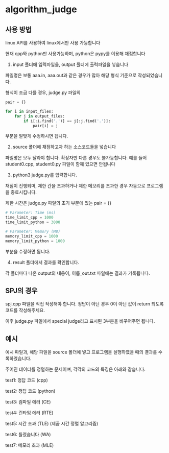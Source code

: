# algorithm_judge

## 사용 방법

linux API를 사용하여 linux에서만 사용 가능합니다

현재 cpp와 python만 사용가능하며, python은 pypy를 이용해 채점합니다

1. input 폴더에 입력파일을, output 폴더에 출력파일을 넣습니다

파일명은 보통 aaa.in, aaa.out과 같은 경우가 많아 해당 형식 기준으로 작성되었습니다.

형식이 조금 다를 경우, judge.py 파일의

```py
pair = {}

for i in input_files:
    for j in output_files:
        if i[:i.find('.')] == j[:j.find('.')]:
            pair[i] = j
```
부분을 알맞게 수정하시면 됩니다.


2. source 폴더에 채점하고자 하는 소스코드들을 넣습니다

파일명은 모두 달라야 합니다. 확장자만 다른 경우도 불가능합니다. 예를 들어 student0.cpp, student0.py 파일이 함께 있으면 안됩니다

3. python3 judge.py를 입력합니다.

채점이 진행되며, 제한 간을 초과하거나 제한 메모리를 초과한 경우 자동으로 프로그램을 종료시킵니다.

제한 시간은 judge.py 파일의 초기 부분에 있는
pair = {}

```py
# Parameter: Time (ms)
time_limit_cpp = 1000
time_limit_python = 3000

# Parameter: Memory (MB)
memory_limit_cpp = 1000
memory_limit_python = 1000
```

부분을 수정하면 됩니다.

4. result 폴더에서 결과를 확인합니다.

각 폴더마다 나온 output의 내용이, 이름_out.txt 파일에는 결과가 기록됩니다.

## SPJ의 경우

spj.cpp 파일을 직접 작성해야 합니다. 정답이 아닌 경우 0이 아닌 값이 return 되도록 코드를 작성해주세요.

이후 judge.py 파일에서 special judge라고 표시된 3부분을 바꾸어주면 됩니다.

## 예시

예시 파일과, 해당 파일을 source 폴더에 넣고 프로그램을 실행하였을 때의 결과를 수록하였습니다.

주어진 데이터를 정렬하는 문제이며, 각각의 코드의 특징은 아래와 같습니다.

test1: 정답 코드 (cpp)

test2: 정답 코드 (python)

test3: 컴파일 에러 (CE)

test4: 런타임 에러 (RTE)

test5: 시간 초과 (TLE) (제곱 시간 정렬 알고리즘)

test6: 틀렸습니다 (WA)

test7: 메모리 초과 (MLE)
